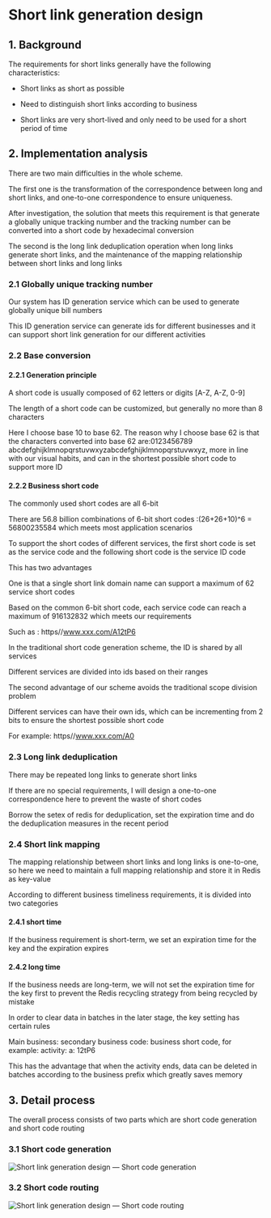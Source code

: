 # Short link generation design

## 1. Background

The requirements for short links generally have the following characteristics:

* Short links as short as possible

* Need to distinguish short links according to business

* Short links are very short-lived and only need to be used for a short period of time


## 2. Implementation analysis

There are two main difficulties in the whole scheme. 

The first one is the transformation of the correspondence between long and short links, and one-to-one correspondence to ensure uniqueness.

After investigation, the solution that meets this requirement is that generate a globally unique tracking number and the tracking number can be converted into a short code by hexadecimal conversion

The second is the long link deduplication operation when long links generate short links, and the maintenance of the mapping relationship between short links and long links

### 2.1 Globally unique tracking number

Our system has ID generation service which can be used to generate globally unique bill numbers

This ID generation service can generate ids for different businesses and it can support short link generation for our different activities

### 2.2 Base conversion

#### 2.2.1 Generation principle

A short code is usually composed of 62 letters or digits [A-Z, A-Z, 0-9]

The length of a short code can be customized, but generally no more than 8 characters

Here I choose base 10 to base 62. The reason why I choose base 62 is that the characters converted into base 62 are:0123456789 abcdefghijklmnopqrstuvwxyzabcdefghijklmnopqrstuvwxyz, more in line with our visual habits, and can in the shortest possible short code to support more ID

#### 2.2.2 Business short code

The commonly used short codes are all 6-bit

There are 56.8 billion combinations of 6-bit short codes :(26+26+10)^6 = 56800235584 which meets most application scenarios

To support the short codes of different services, the first short code is set as the service code and the following short code is the service ID code

This has two advantages

One is that a single short link domain name can support a maximum of 62 service short codes

Based on the common 6-bit short code, each service code can reach a maximum of 916132832 which meets our requirements

Such as : https//www.xxx.com/A12tP6

In the traditional short code generation scheme, the ID is shared by all services

Different services are divided into ids based on their ranges

The second advantage of our scheme avoids the traditional scope division problem

Different services can have their own ids, which can be incrementing from 2 bits to ensure the shortest possible short code

For example: https//www.xxx.com/A0

### 2.3 Long link deduplication

There may be repeated long links to generate short links

If there are no special requirements, I will design a one-to-one correspondence here to prevent the waste of short codes

Borrow the setex of redis for deduplication, set the expiration time and do the deduplication measures in the recent period

### 2.4 Short link mapping

The mapping relationship between short links and long links is one-to-one, so here we need to maintain a full mapping relationship and store it in Redis as key-value

According to different business timeliness requirements, it is divided into two categories

#### 2.4.1 short time

If the business requirement is short-term, we set an expiration time for the key and the expiration expires

#### 2.4.2 long time

If the business needs are long-term, we will not set the expiration time for the key first to prevent the Redis recycling strategy from being recycled by mistake

In order to clear data in batches in the later stage, the key setting has certain rules

Main business: secondary business code: business short code, for example: activity: a: 12tP6

This has the advantage that when the activity ends, data can be deleted in batches according to the business prefix which greatly saves memory

## 3. Detail process

The overall process consists of two parts which are short code generation and short code routing

### 3.1 Short code generation

![Short link generation design — Short code generation](../Material/image/Short%20link%20generation%20design%20—%20Short%20code%20generation.png)

### 3.2 Short code routing

![Short link generation design — Short code routing](../Material/image/Short%20link%20generation%20design%20—%20Short%20code%20routing.png)

